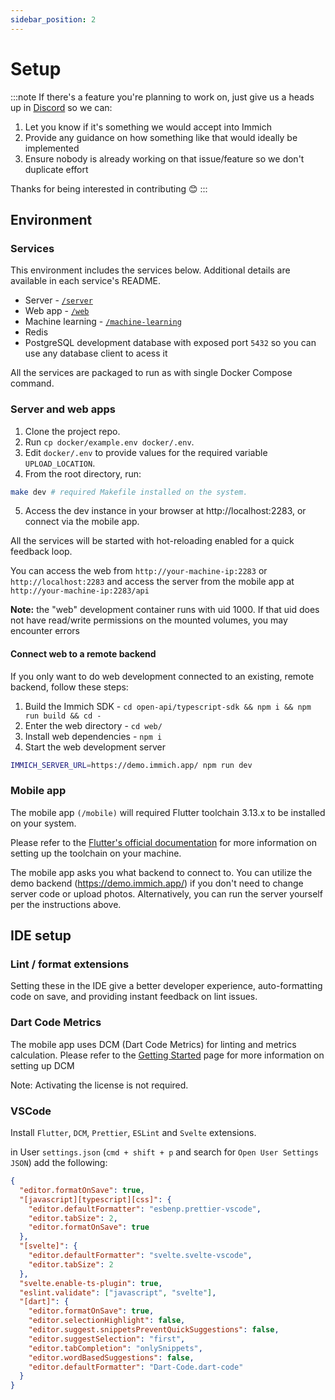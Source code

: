 ```yaml
---
sidebar_position: 2
---
```


# Setup

:::note
If there's a feature you're planning to work on, just give us a heads up in [Discord](https://discord.com/channels/979116623879368755/1071165397228855327) so we can:

1. Let you know if it's something we would accept into Immich
2. Provide any guidance on how something like that would ideally be implemented
3. Ensure nobody is already working on that issue/feature so we don't duplicate effort

Thanks for being interested in contributing 😊
:::

## Environment

### Services

This environment includes the services below. Additional details are available in each service's README.

- Server - [`/server`](https://github.com/immich-app/immich/tree/main/server)
- Web app - [`/web`](https://github.com/immich-app/immich/tree/main/web)
- Machine learning - [`/machine-learning`](https://github.com/immich-app/immich/tree/main/machine-learning)
- Redis
- PostgreSQL development database with exposed port `5432` so you can use any database client to acess it

All the services are packaged to run as with single Docker Compose command.

### Server and web apps

1. Clone the project repo.
2. Run `cp docker/example.env docker/.env`.
3. Edit `docker/.env` to provide values for the required variable `UPLOAD_LOCATION`.
4. From the root directory, run:

```bash title="Start development server"
make dev # required Makefile installed on the system.
```

5. Access the dev instance in your browser at http://localhost:2283, or connect via the mobile app.

All the services will be started with hot-reloading enabled for a quick feedback loop.

You can access the web from `http://your-machine-ip:2283` or `http://localhost:2283` and access the server from the mobile app at `http://your-machine-ip:2283/api`

**Note:** the "web" development container runs with uid 1000. If that uid does not have read/write permissions on the mounted volumes, you may encounter errors

#### Connect web to a remote backend

If you only want to do web development connected to an existing, remote backend, follow these steps:

1. Build the Immich SDK - `cd open-api/typescript-sdk && npm i && npm run build && cd -`
2. Enter the web directory - `cd web/`
3. Install web dependencies - `npm i`
4. Start the web development server

```bash
IMMICH_SERVER_URL=https://demo.immich.app/ npm run dev
```

### Mobile app

The mobile app `(/mobile)` will required Flutter toolchain 3.13.x to be installed on your system.

Please refer to the [Flutter's official documentation](https://flutter.dev/docs/get-started/install) for more information on setting up the toolchain on your machine.

The mobile app asks you what backend to connect to. You can utilize the demo backend (https://demo.immich.app/) if you don't need to change server code or upload photos. Alternatively, you can run the server yourself per the instructions above.

## IDE setup

### Lint / format extensions

Setting these in the IDE give a better developer experience, auto-formatting code on save, and providing instant feedback on lint issues.

### Dart Code Metrics

The mobile app uses DCM (Dart Code Metrics) for linting and metrics calculation. Please refer to the [Getting Started](https://dcm.dev/docs/getting-started/#installation) page for more information on setting up DCM

Note: Activating the license is not required.

### VSCode

Install `Flutter`, `DCM`, `Prettier`, `ESLint` and `Svelte` extensions.

in User `settings.json` (`cmd + shift + p` and search for `Open User Settings JSON`) add the following:

```json title="settings.json"
{
  "editor.formatOnSave": true,
  "[javascript][typescript][css]": {
    "editor.defaultFormatter": "esbenp.prettier-vscode",
    "editor.tabSize": 2,
    "editor.formatOnSave": true
  },
  "[svelte]": {
    "editor.defaultFormatter": "svelte.svelte-vscode",
    "editor.tabSize": 2
  },
  "svelte.enable-ts-plugin": true,
  "eslint.validate": ["javascript", "svelte"],
  "[dart]": {
    "editor.formatOnSave": true,
    "editor.selectionHighlight": false,
    "editor.suggest.snippetsPreventQuickSuggestions": false,
    "editor.suggestSelection": "first",
    "editor.tabCompletion": "onlySnippets",
    "editor.wordBasedSuggestions": false,
    "editor.defaultFormatter": "Dart-Code.dart-code"
  }
}
```
